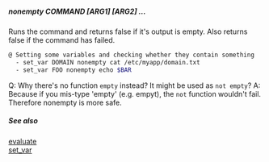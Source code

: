 ##### nonempty COMMAND [ARG1] [ARG2] ...

Runs the command and returns false if it's output is empty. Also returns false if the command has failed.

```bash
@ Setting some variables and checking whether they contain something
  - set_var DOMAIN nonempty cat /etc/myapp/domain.txt
  - set_var FOO nonempty echo $BAR
```

Q: Why there's no function `empty` instead? It might be used as `not empty`?
A: Because if you mis-type 'empty' (e.g. empyt), the `not` function wouldn't fail. Therefore nonempty is more safe.

##### See also

[evaluate](evaluate.md)  
[set_var](set_var.md)  
